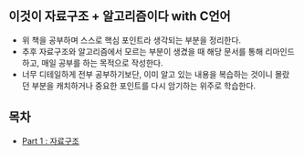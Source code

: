 ## 이것이 자료구조 + 알고리즘이다 with C언어

- 위 책을 공부하며 스스로 핵심 포인트라 생각되는 부분을 정리한다.
- 추후 자료구조와 알고리즘에서 모르는 부분이 생겼을 때 해당 문서를 통해 리마인드하고, 매일 공부를 하는 목적으로 작성한다.
- 너무 디테일하게 전부 공부하기보단, 이미 알고 있는 내용을 복습하는 것이니 몰랐던 부분을 캐치하거나 중요한 포인트를 다시 암기하는 위주로 학습한다.

## 목차

- [Part 1 : 자료구조](/CS/이것이%20자료구조+알고리즘이다/Part%201%20자료구조.md)